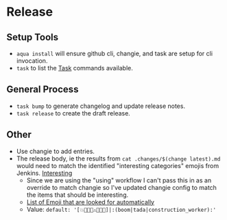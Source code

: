 # Release

## Setup Tools

- `aqua install` will ensure github cli, changie, and task are setup for cli invocation.
- `task` to list the [Task](https://taskfile.dev/) commands available.

## General Process

- `task bump` to generate changelog and update release notes.
- `task release` to create the draft release.

## Other

- Use changie to add entries.
- The release body, ie the results from `cat .changes/$(change latest).md` would need to match the identified "interesting categories" emojis from Jenkins. [Interesting](https://github.com/jenkins-infra/interesting-category-action/blob/main/action.yaml)
  - Since we are using the "using" workflow I can't pass this in as an override to match changie so I've updated changie config to match the items that should be interesting.
  - [List of Emoji that are looked for automatically](https://github.com/jenkins-infra/interesting-category-action/blob/78f4b74509528c18790d9c36b2cccb5b21ed3451/action.yaml#L13)
  - Value: `default: '[💥🚨🎉🐛⚠🚀🌐👷]|:(boom|tada|construction_worker):'`

